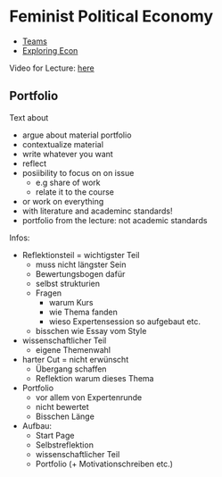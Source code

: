 # Feminist Political Economy



- [Teams](https://teams.microsoft.com/l/team/19%3agraXLIDaP-zJRjm5SP7i1Fm4KAeePzGC0HkXsIoCPLI1%40thread.tacv2/conversations?groupId=fb04b90e-8a46-4bac-af13-aa86ce651ce9&tenantId=6a545df8-ec81-4cf7-b120-d67ca1d4cddb)
- [Exploring Econ](https://www.exploring-economics.org/en/discover/feminist-political-economy-a-global-perspective/)

Video for Lecture: [here](https://www.cccb.org/en/multimedia/videos/angela-davis/227656)



## Portfolio

Text about 

- argue about material portfolio
- contextualize material
- write whatever you want
- reflect
- posiibility to focus on on issue
    - e.g share of work
    - relate it to the course
- or work on everything
- with literature and academinc standards!
- portfolio from the lecture: not academic standards



Infos:

- Reflektionsteil = wichtigster Teil
    - muss nicht längster Sein
    - Bewertungsbogen dafür
    - selbst strukturien
    - Fragen
        - warum Kurs
        - wie Thema fanden
        - wieso Expertensession so aufgebaut etc.
    - bisschen wie Essay vom Style
- wissenschaftlicher Teil
    - eigene Themenwahl
- harter Cut = nicht erwünscht
    - Übergang schaffen
    - Reflektion warum dieses Thema
- Portfolio
    - vor allem von Expertenrunde
    - nicht bewertet
    - Bisschen Länge
- Aufbau:
    - Start Page
    - Selbstreflektion
    - wissenschaftlicher Teil
    - Portfolio (+ Motivationschreiben etc.)
